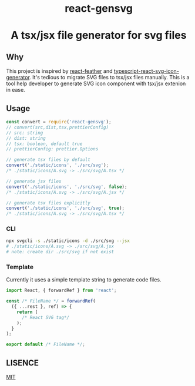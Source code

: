 <center>
  <div>
    <h1>react-gensvg<h1>
    <p>A tsx/jsx file generator for svg files</p>
  </div>
</center>

## Why

This project is inspired by [react-feather](https://github.com/feathericons/react-feather) and [typescript-react-svg-icon-generator](https://github.com/jackple/typescript-react-svg-icon-generator). It's tedious to migrate SVG files to tsx/jsx files manually.
This is a tool help developer to generate SVG icon component with tsx/jsx extenion in ease.

## Usage

```js
const convert = require('react-gensvg');
// convert(src,dist,tsx,prettierConfig)
// src: string
// dist: string
// tsx: boolean, default true
// prettierConfig: prettier.Options

// generate tsx files by default
convert('./static/icons', './src/svg');
/* ./static/icons/A.svg -> ./src/svg/A.tsx */

// generate jsx files
convert('./static/icons', './src/svg', false);
/* ./static/icons/A.svg -> ./src/svg/A.jsx */

// generate tsx files explicitly
convert('./static/icons', './src/svg', true);
/* ./static/icons/A.svg -> ./src/svg/A.tsx */
```

### CLI

```bash
npx svgcli -s ./static/icons -d ./src/svg --jsx
# ./static/icons/A.svg -> ./src/svg/A.jsx
# note: create dir ./src/svg if not exist
```

### Template

Currently it uses a simple template string to generate
code files.

```jsx
import React, { forwardRef } from 'react';

const /* FileName */ = forwardRef(
  ({ ...rest }, ref) => {
    return (
      /* React SVG tag*/
    );
  }
);

export default /* FileName */;
```

## LISENCE

[MIT](./LISENCE)
